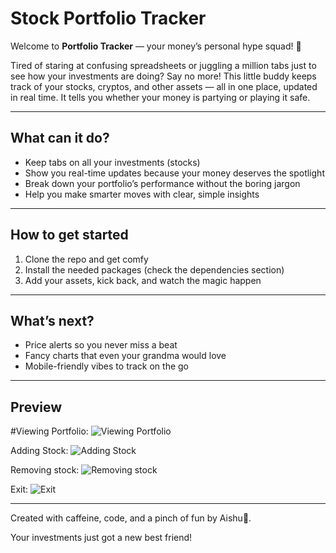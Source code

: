 # Stock Portfolio Tracker

Welcome to **Portfolio Tracker** — your money’s personal hype squad! 💸

Tired of staring at confusing spreadsheets or juggling a million tabs just to see how your investments are doing? Say no more! This little buddy keeps track of your stocks, cryptos, and other assets — all in one place, updated in real time. It tells you whether your money is partying or playing it safe.

---

## What can it do?

- Keep tabs on all your investments (stocks)  
- Show you real-time updates because your money deserves the spotlight  
- Break down your portfolio’s performance without the boring jargon  
- Help you make smarter moves with clear, simple insights  

---

## How to get started

1. Clone the repo and get comfy  
2. Install the needed packages (check the dependencies section)  
3. Add your assets, kick back, and watch the magic happen  

---

## What’s next?

- Price alerts so you never miss a beat  
- Fancy charts that even your grandma would love  
- Mobile-friendly vibes to track on the go  

---

## Preview
#Viewing Portfolio:
![Viewing Portfolio](https://github.com/user-attachments/assets/fac04ca3-6117-45b1-8ef3-1ba76ee2d3ee)


Adding Stock:
![Adding Stock](https://github.com/user-attachments/assets/f171cd58-b6dd-4e4d-b7c5-4cbeb7dcd494)


Removing stock:
![Removing stock](https://github.com/user-attachments/assets/06018d64-0eeb-44ca-b7ce-0bb16ba2e1e7)


Exit:
![Exit](https://github.com/user-attachments/assets/454edc61-be74-4c89-995c-e0c52910fa9c)

---

Created with caffeine, code, and a pinch of fun by Aishu💫. 
 
Your investments just got a new best friend!
